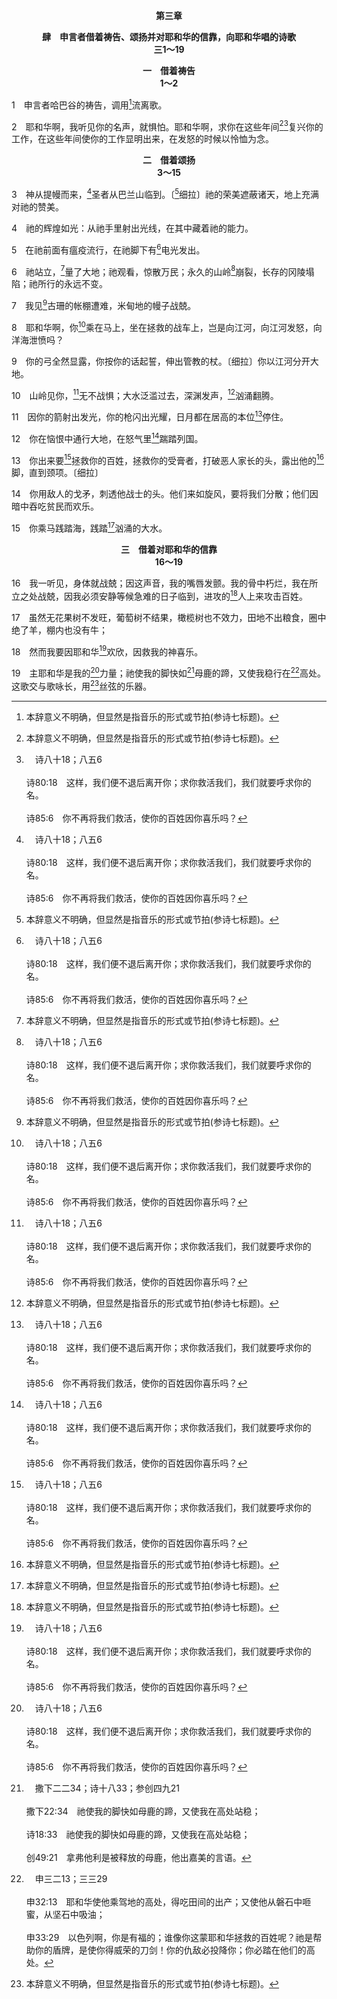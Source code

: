 <p style="text-align:center;font-weight:bold;">第三章</p>

<p style="text-align:center;font-weight:bold;">肆　申言者借着祷告、颂扬并对耶和华的信靠，向耶和华唱的诗歌<br>三1～19</p>

<p style="text-align:center;font-weight:bold;">一　借着祷告<br>1～2</p>

1　申言者哈巴谷的祷告，调用[^1]流离歌。

[^1]:本辞意义不明确，但显然是指音乐的形式或节拍(参诗七标题)。

2　耶和华啊，我听见你的名声，就惧怕。耶和华啊，求你在这些年间[^1][^a]复兴你的工作，在这些年间使你的工作显明出来，在发怒的时候以怜恤为念。

[^1]:在为复兴祷告的事上，哈巴谷代表神历代所有的选民。在神的选民中间，一直有复兴的渴望。不仅如此，自从人堕落后，一切受造之物里面也都有复兴的渴望(罗八19～23)。亚当的堕落将败坏、奴役和死亡带进一切受造之物中(罗五12)；万物都在朽坏并在败坏的奴役之下。在这奴役下的万物，都渴望得着复兴。<br><br>这要得复兴的普遍需要，只有借着基督并在基督里才能满足。唯有这位在第三日复活的基督(林前十五4)，是更新的能力。对全宇宙和全人类来说，基督是第三日的实际(约十一25)。第三日的实际，乃是复活之基督的人位带着复兴的实际。因此，基督是一切受造之物所渴望之复兴的元素。败坏和荒凉只能被基督的复活所吞灭。经历复兴的路，乃是借着悔改以及承认我们的罪、失败和黑暗，而接触基督，因此得以进到祂这复活里面。参何六2与注。

[^a]:　诗八十18；八五6<br><br>诗80:18　这样，我们便不退后离开你；求你救活我们，我们就要呼求你的名。<br><br>诗85:6　你不再将我们救活，使你的百姓因你喜乐吗？

<p style="text-align:center;font-weight:bold;">二　借着颂扬<br>3～15</p>

3　神从提幔而来，[^a]圣者从巴兰山临到。〔[^1]细拉〕祂的荣美遮蔽诸天，地上充满对祂的赞美。

[^1]:见诗三2注2。

[^a]:　申三三2；士五4；诗六八7<br><br>申33:2　他说，耶和华从西乃而来，从西珥向他们如晨光显现，从巴兰山发出光辉，从千万圣者中来临，从祂右手为百姓传出烈火的律法。<br><br>士5:4　耶和华啊，你从西珥出来，由以东田间行走；那时地震天漏，云也落雨。<br><br>诗68:7　神啊，你曾在你百姓前头出来，在荒野行走，〔细拉〕

4　祂的辉煌如光：从祂手里射出光线，在其中藏着祂的能力。

5　在祂前面有瘟疫流行，在祂脚下有[^a]电光发出。

[^a]:　诗十八8<br><br>诗18:8　从祂鼻孔冒烟上腾，从祂口中发火焚烧；连炭也烧着了。

6　祂站立，[^1]量了大地；祂观看，惊散万民；永久的山岭[^a]崩裂，长存的冈陵塌陷；祂所行的永远不变。

[^1]:或(如七十士希腊文译本者)，摇动。

[^a]:　鸿一5<br><br>鸿1:5　大山因祂震动，小山也都熔化；大地在祂面前突起，世界和住在其间的也都如此。

7　我见[^1]古珊的帐棚遭难，米甸地的幔子战兢。

[^1]:即埃提阿伯(埃塞俄比亚。)

8　耶和华啊，你[^a]乘在马上，坐在拯救的战车上，岂是向江河，向江河发怒，向洋海泄愤吗？

[^a]:　哈三15；申三三26～27；诗六八4；启六2<br><br>哈3:15　你乘马践踏海，践踏汹涌的大水。<br><br>申33:26　没有谁像耶书仑的神，祂驾行诸天，作你的帮助；横越穹苍，显祂的威荣。<br><br>申33:27　亘古的神是你的居所；祂永远的膀臂在你以下。祂在你前面撵出仇敌，说，毁灭吧！<br><br>诗68:4　你们当向神唱诗，歌颂祂的名；要因那坐车行过荒野的人夸胜，祂的名是耶和华；要在祂面前欢乐。<br><br>启6:2　我就观看，看哪，有一匹白马，骑在马上的拿着弓，并有冠冕赐给他，他便出去，胜了又要胜。

9　你的弓全然显露，你按你的话起誓，伸出管教的杖。〔细拉〕你以江河分开大地。

10　山岭见你，[^a]无不战惧；大水泛滥过去，深渊发声，[^1]汹涌翻腾。

[^1]:直译，高举其手。

[^a]:　出十九16；18；士五4～5；诗六八8；七七18<br><br>出19:16　到第三天早晨，在山上有雷轰、闪电和密云，并且角声甚大，营中的百姓尽都战抖。<br><br>出19:18　西乃全山冒烟，因为耶和华在火中降在山上。山的烟气上腾，如同烧窑的烟气一般；遍山大大地震动。<br><br>士5:4　耶和华啊，你从西珥出来，由以东田间行走；那时地震天漏，云也落雨。<br><br>士5:5　诸山见耶和华的面就震动，这西乃山见耶和华以色列神的面也是如此。<br><br>诗68:8　那时地见神的面就震动，天也落雨；西乃山见了以色列神的面也震动。<br><br>诗77:18　你的雷声在旋风中；闪电照亮世界；大地战抖震动。

11　因你的箭射出发光，你的枪闪出光耀，日月都在居高的本位[^a]停住。

[^a]:　书十12～13<br><br>书10:12　当耶和华将亚摩利人交付以色列人的日子，约书亚向耶和华祷告，在以色列人眼前说，日头啊，你要停在基遍；月亮啊，你要止在亚雅仑谷。<br><br>书10:13　于是日头停留，月亮止住，直等国民向敌人报了仇。这事岂不是写在雅煞珥书上吗？日头在天当中停住，不急速下落，约有一整日。

12　你在恼恨中通行大地，在怒气里[^a]踹踏列国。

[^a]:　耶五一33；摩一3；弥四13<br><br>耶51:33　因为万军之耶和华以色列的神如此说，巴比伦的女子好像踹谷时的禾场，再过片时，她被收割的时候就到了。<br><br>摩1:3　耶和华如此说，因大马色三番四次地犯罪，我必不免去他们的刑罚；因为他们以打粮食的尖利铁器打过基列。<br><br>弥4:13　锡安的女子啊，起来踹谷吧；我必使你的角成为铁，使你的蹄成为铜。你必将多族打得粉碎；我必将他们的财利献与耶和华，将他们的资财献与全地的主。

13　你出来要[^a]拯救你的百姓，拯救你的受膏者，打破恶人家长的头，露出他的[^1]脚，直到颈项。〔细拉〕

[^1]:直译，根基。

[^a]:　诗六八19～22<br><br>诗68:19　天天加给我们美福的主，就是拯救我们的神，是当受颂赞的。〔细拉〕<br><br>诗68:20　神是为我们施行拯救的神；人能脱离死亡，是在于主耶和华。<br><br>诗68:21　神要打破祂仇敌的头，就是那在自己罪过中往来之人的发顶。<br><br>诗68:22　主说，我要使他们从巴珊归来，使他们从深海返回；

14　你用敌人的戈矛，刺透他战士的头。他们来如旋风，要将我们分散；他们因暗中吞吃贫民而欢乐。

15　你乘马践踏海，践踏[^1]汹涌的大水。

[^1]:直译，堆聚的。

<p style="text-align:center;font-weight:bold;">三　借着对耶和华的信靠<br>16～19</p>

16　我一听见，身体就战兢；因这声音，我的嘴唇发颤。我的骨中朽烂，我在所立之处战兢，因我必须安静等候急难的日子临到，进攻的[^1]人上来攻击百姓。

[^1]:指迦勒底人。

17　虽然无花果树不发旺，葡萄树不结果，橄榄树也不效力，田地不出粮食，圈中绝了羊，棚内也没有牛；

18　然而我要因耶和华[^a]欢欣，因救我的神喜乐。

[^a]:　赛四一16；六一10；路一47<br><br>赛41:16　你要把这些簸扬，风要卷去，旋风要刮散。你倒要因耶和华欢乐，以以色列的圣者为夸耀。<br><br>赛61:10　我必因耶和华大大欢喜，我的魂必因我的神欢腾；因祂以拯救为衣给我穿上，以公义为袍给我披上，好像新郎戴上祭司的华冠，又像新妇佩戴她的饰物。<br><br>路1:47　我灵曾以神我的救主为乐，

19　主耶和华是我的[^a]力量；祂使我的脚快如[^b]母鹿的蹄，又使我稳行在[^c]高处。这歌交与歌咏长，用[^1]丝弦的乐器。

[^1]:直译，我的丝弦乐器。这或许指明哈巴谷有资格参与殿中的音乐敬拜。他应该是祭司或利未人。

[^a]:　诗二七1<br><br>诗27:1　大卫的诗。<br><br>耶和华是我的亮光，是我的拯救；我还怕谁呢？耶和华是我生命的力量；我还惧怕谁呢？

[^b]:　撒下二二34；诗十八33；参创四九21<br><br>撒下22:34　祂使我的脚快如母鹿的蹄，又使我在高处站稳；<br><br>诗18:33　祂使我的脚快如母鹿的蹄，又使我在高处站稳；<br><br>创49:21　拿弗他利是被释放的母鹿，他出嘉美的言语。

[^c]:　申三二13；三三29<br><br>申32:13　耶和华使他乘驾地的高处，得吃田间的出产；又使他从磐石中咂蜜，从坚石中吸油；<br><br>申33:29　以色列啊，你是有福的；谁像你这蒙耶和华拯救的百姓呢？祂是帮助你的盾牌，是使你得威荣的刀剑！你的仇敌必投降你；你必踏在他们的高处。


